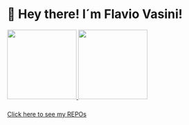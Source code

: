 ### 

<div>
  <h1>👋 Hey there!   I´m Flavio Vasini! </h1>
  <a href="https://github.com/Vasini25">
  <img height="160em" src="https://github-readme-stats.vercel.app/api?username=Vasini25&show_icons=true&theme=tokyonight&include_all_commits=true&count_private=true"/>
  <img height="160em" src="https://github-readme-stats.vercel.app/api/top-langs/?username=Vasini25&layout=compact&langs_count=7&theme=tokyonight"/>
  </a>
</div>

###

<div>  
  <a href="https://github.com/Vasini25?tab=repositories">
    Click here to see my REPOs
  </a>
</div>
